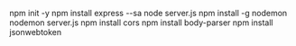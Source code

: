 npm init -y
npm install express --sa
node server.js
npm install -g nodemon
nodemon server.js
npm install cors
npm install body-parser
npm install jsonwebtoken